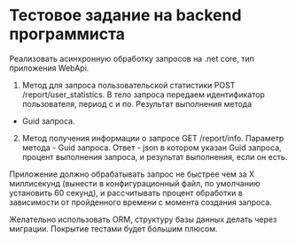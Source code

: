 # Тестовое задание на backend программиста

Реализовать асинхронную обработку запросов на .net core, тип приложения WebApi.
1. Метод для запроса пользовательской статистики POST /report/user_statistics. В тело
запроса передаем идентификатор пользователя, период с и по. Результат выполнения метода
- Guid запроса.
2. Метод получения информации о запросе GET /report/info. Параметр метода - Guid запроса.
Ответ - json в котором указан Guid запроса, процент выполнения запроса, и результат
выполнения, если он есть.

Приложение должно обрабатывать запрос не быстрее чем за X миллисекунд (вынести в
конфигурационный файл, по умолчанию установить 60 секунд), и рассчитывать процент
обработки в зависимости от пройденного времени с момента создания запроса.

Желательно использовать ORM, структуру базы данных делать через миграции.
Покрытие тестами будет большим плюсом.
